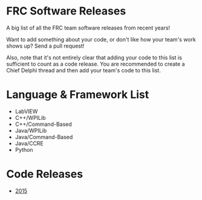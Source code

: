 # FRC Software Releases
A big list of all the FRC team software releases from recent years!

Want to add something about your code, or don't like how your team's work shows up? Send a pull request!

Also, note that it's not entirely clear that adding your code to this list is sufficient to count as a code release. You are recommended to create a Chief Delphi thread and then add your team's code to this list.

# Language & Framework List

* LabVIEW
* C++/WPILib
* C++/Command-Based
* Java/WPILib
* Java/Command-Based
* Java/CCRE
* Python

# Code Releases

* [2015](2015.md)
